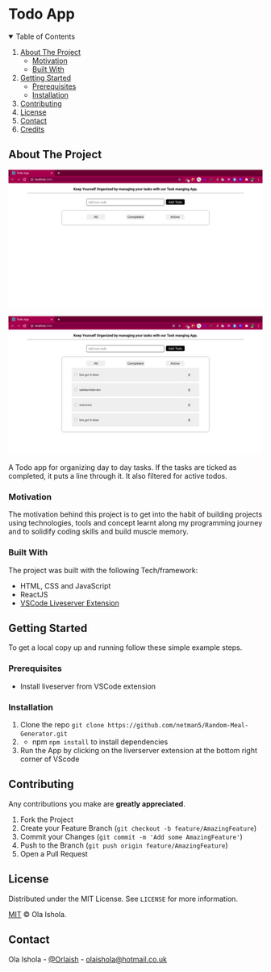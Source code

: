 <!-- Project Title -->
# Todo App

<!-- TABLE OF CONTENTS -->
<details open="open">
<summary>Table of Contents</summary>
<ol>
<li>
<a href="#about-the-project">About The Project</a>
<ul>
    <li><a href="#motivation">Motivation</a></li>
</ul>
<ul>
    <li><a href="#built-with">Built With</a></li>
</ul>
</li>
<li>
      <a href="#getting-started">Getting Started</a>
      <ul>
        <li><a href="#prerequisites">Prerequisites</a></li>
        <li><a href="#installation">Installation</a></li>
      </ul>
    </li>
<li><a href="#contributing">Contributing</a></li>
<li><a href="#license">License</a></li>
<li><a href="#contact">Contact</a></li>
<li><a href="#credits">Credits</a></li>
</ol>
</details>

<!-- About the Project -->
## About The Project
![intial-page screenshot](/assets/todo-initial.png)

![todo-app screenshot-2](/assets/todo-app.png)

A Todo app for organizing day to day tasks. If the tasks are ticked as completed, it puts a line through it. It also filtered for active todos.

### Motivation
The motivation behind this project is to get into the habit of building projects using technologies, tools and concept learnt along my programming journey and to solidify coding skills and build muscle memory.  

### Built With
The project was built with the following Tech/framework:
* HTML, CSS and JavaScript
* ReactJS
* [VSCode Liveserver Extension](https://marketplace.visualstudio.com/items?itemName=ritwickdey.LiveServer)

<!-- GETTING STARTED -->
## Getting Started
To get a local copy up and running follow these simple example steps.
### Prerequisites
* Install liveserver from VSCode extension
### Installation

1. Clone the repo
   `git clone https://github.com/netman5/Random-Meal-Generator.git`
2. * npm `npm install` to install dependencies
2. Run the App by clicking on the liverserver extension at the bottom right corner of VScode

<!-- CONTRIBUTING -->
## Contributing
Any contributions you make are **greatly appreciated**.

1. Fork the Project
2. Create your Feature Branch (`git checkout -b feature/AmazingFeature`)
3. Commit your Changes (`git commit -m 'Add some AmazingFeature'`)
4. Push to the Branch (`git push origin feature/AmazingFeature`)
5. Open a Pull Request


<!-- LICENSE -->
## License

Distributed under the MIT License. See `LICENSE` for more information.

[MIT](https://choosealicense.com/licenses/mit/) © Ola Ishola.

<!-- CONTACT -->
## Contact

Ola Ishola - [@Orlaish](https://twitter.com/@Orlaish) - olaishola@hotmail.co.uk
